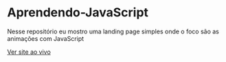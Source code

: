 # Aprendendo-JavaScript
 Nesse repositório eu mostro uma landing page simples onde o foco são as animações com JavaScript

<a href="https://igorserafim15.github.io/Aprendendo-JavaScript/" target="_blank" >Ver site ao vivo</a>
